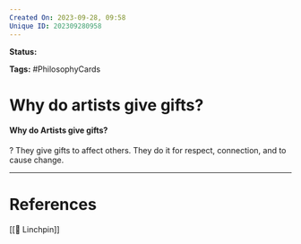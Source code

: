 ```yaml
---
Created On: 2023-09-28, 09:58
Unique ID: 202309280958
---
```

**Status:** 

**Tags:** #PhilosophyCards 

# Why do artists give gifts?

#### Why do Artists give gifts?
?
They give gifts to affect others. They do it for respect, connection, and to cause change.
<!--SR:!2024-05-09,163,290-->


---
# References

[[🔩 Linchpin]]

